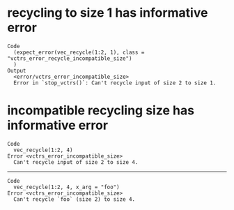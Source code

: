 # recycling to size 1 has informative error

    Code
      (expect_error(vec_recycle(1:2, 1), class = "vctrs_error_recycle_incompatible_size")
      )
    Output
      <error/vctrs_error_incompatible_size>
      Error in `stop_vctrs()`: Can't recycle input of size 2 to size 1.

# incompatible recycling size has informative error

    Code
      vec_recycle(1:2, 4)
    Error <vctrs_error_incompatible_size>
      Can't recycle input of size 2 to size 4.

---

    Code
      vec_recycle(1:2, 4, x_arg = "foo")
    Error <vctrs_error_incompatible_size>
      Can't recycle `foo` (size 2) to size 4.

